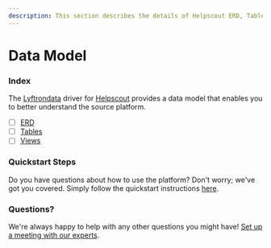```yaml
---
description: This section describes the details of Helpscout ERD, Tables, and Views.
---
```


# Data Model

### Index

The  [Lyftrondata](https://www.lyftrondata.com/) driver for [Helpscout](https://www.lyftrondata.com/integration/business-analytics/helpscout/) provides a data model that enables you to better understand the source platform.

* [ ] [ERD](erd.md)
* [ ] [Tables](tables.md)
* [ ] [Views](views.md)

### Quickstart Steps

Do you have questions about how to use the platform? Don't worry; we've got you covered. Simply follow the quickstart instructions [here](../README.md).


### Questions? <a href="#questions" id="questions"></a>

We're always happy to help with any other questions you might have! [Set up a meeting with our experts](https://www.lyftrondata.com/book-a-meeting/).

